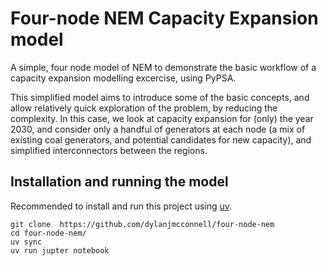 # Four-node NEM Capacity Expansion model

A simple, four node model of NEM to demonstrate the basic workflow of a capacity expansion modelling excercise, using PyPSA. 

This simplified model aims to introduce some of the basic concepts, and allow relatively quick exploration of the problem, by reducing the complexity.  In this case, we look at capacity expansion for (only) the year 2030, and consider only a handful of generators at each node (a mix of existing coal generators, and potential candidates for new capacity), and simplified interconnectors between the regions. 

## Installation and running the model

Recommended to install and run this project using [uv](https://docs.astral.sh/uv/getting-started/installation/). 

```
git clone  https://github.com/dylanjmcconnell/four-node-nem
cd four-node-nem/
uv sync
uv run jupter notebook
```